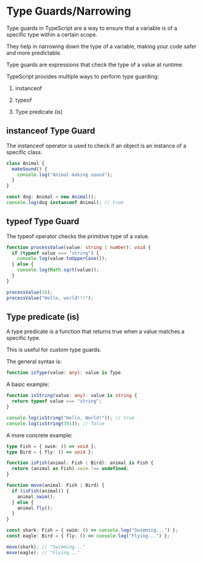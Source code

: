# Type Guards/Narrowing
Type guards in TypeScript are a way to ensure that a variable is of a specific type within a certain scope.

They help in narrowing down the type of a variable, making your code safer and more predictable.

Type guards are expressions that check the type of a value at runtime.

TypeScript provides multiple ways to perform type guarding:

1. instanceof

2. typeof

3. Type predicate (is)

## instanceof Type Guard
The instanceof operator is used to check if an object is an instance of a specific class.

```ts
class Animal {
  makeSound() {
    console.log("Animal making sound");
  }
}

const dog: Animal = new Animal();
console.log(dog instanceof Animal); // true
```
## typeof Type Guard
The typeof operator checks the primitive type of a value.

```ts
function processValue(value: string | number): void {
  if (typeof value === "string") {
    console.log(value.toUpperCase());
  } else {
    console.log(Math.sqrt(value));
  }
}

processValue(16);
processValue("Hello, world!!!");
```
## Type predicate (is)
A type predicate is a function that returns true when a value matches a specific type.

This is useful for custom type guards.

The general syntax is:

```ts
function isType(value: any): value is Type
```
A basic example:
```ts
function isString(value: any): value is string {
  return typeof value === "string";
}

console.log(isString("Hello, World!")); // true
console.log(isString(391)); // false
```
A more concrete example:

```ts
type Fish = { swim: () => void };
type Bird = { fly: () => void };

function isFish(animal: Fish | Bird): animal is Fish {
  return (animal as Fish).swim !== undefined;
}

function move(animal: Fish | Bird) {
  if (isFish(animal)) {
    animal.swim();
  } else {
    animal.fly();
  }
}

const shark: Fish = { swim: () => console.log("Swimming...") };
const eagle: Bird = { fly: () => console.log("Flying...") };

move(shark); // "Swimming..."
move(eagle); // "Flying..."
```